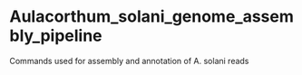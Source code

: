 # Aulacorthum_solani_genome_assembly_pipeline
Commands used for assembly and annotation of A. solani reads
